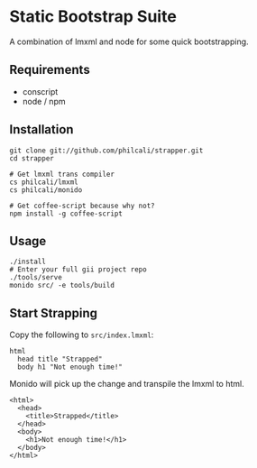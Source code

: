 # Static Bootstrap Suite 

A combination of lmxml and node for some quick bootstrapping.

## Requirements

- conscript
- node / npm

## Installation

```
git clone git://github.com/philcali/strapper.git
cd strapper

# Get lmxml trans compiler
cs philcali/lmxml
cs philcali/monido

# Get coffee-script because why not?
npm install -g coffee-script
```

## Usage

```
./install
# Enter your full gii project repo
./tools/serve
monido src/ -e tools/build
```

## Start Strapping

Copy the following to `src/index.lmxml`:

```
html
  head title "Strapped"
  body h1 "Not enough time!"
```

Monido will pick up the change and transpile the lmxml to html.

```
<html>
  <head>
    <title>Strapped</title>
  </head>
  <body>
    <h1>Not enough time!</h1>
  </body>
</html>
```
